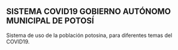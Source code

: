 ## SISTEMA COVID19 GOBIERNO AUTÓNOMO MUNICIPAL DE POTOSÍ

Sistema de uso de la población potosina, para diferentes temas del COVID19.
